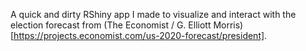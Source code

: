 

A quick and dirty RShiny app I made to visualize and interact with the election forecast from (The Economist / G. Elliott Morris)[https://projects.economist.com/us-2020-forecast/president]. 

